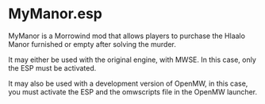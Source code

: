 # MyManor.esp

MyManor is a Morrowind mod that allows players to purchase the Hlaalo Manor furnished or empty after solving the murder.

It may either be used with the original engine, with MWSE. In this case, only the ESP must be activated.

It may also be used with a development version of OpenMW, in this case, you must activate the ESP and the omwscripts file in the OpenMW launcher.